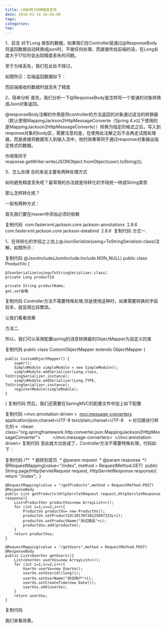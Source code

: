 ```yaml
---
title: LONG转JSON精度丢失
date: 2018-01-14 16:44:00
tags: 
categories: 
top:
---
```


1、前言
对于Long 类型的数据，如果我们在Controller层通过@ResponseBody将返回数据自动转换成json时，不做任何处理，而直接传给前端的话，在Long长度大于17位时会出现精度丢失的问题。

<!-- more -->

至于为啥丢失，我们在此处不探讨。

如图所示：后端返回数据如下：



 

而前端接收的数据时就丢失了精度



 

2、简单分析
首先，我们分析一下@ResponseBody是怎样将一个普通的对象转换成Json对象返回。

@responseBody注解的作用是将controller的方法返回的对象通过适当的转换器（默认使用MappingJackson2HttpMessageConverte（Spring 4.x以下使用的是MappingJackson2HttpMessageConverte））转换为指定的格式之后，写入到response对象的body区，需要注意的是，在使用此注解之后不会再走试图处理器，而是直接将数据写入到输入流中，他的效果等同于通过response对象输出指定格式的数据。

作用等同于response.getWriter.write(JSONObject.fromObject(user).toString());

3、怎么处理
总的来说主要有两种处理方式

如何避免精度丢失呢？最常用的办法就是待转化的字段统一转成String类型

那么怎样转化呢？

一般有两种方式：

首先我们要在maven中添加必须的依赖

复制代码
  <dependency>
​            <groupId>com.fasterxml.jackson.core</groupId>
​            <artifactId>jackson-annotations</artifactId>
​            <version>2.8.6</version>
​        </dependency>
​        <dependency>
​            <groupId>com.fasterxml.jackson.core</groupId>
​            <artifactId>jackson-databind</artifactId>
​            <version>2.8.6</version>
​        </dependency>
复制代码
方式一.

1、在待转化的字段之上加上@JsonSerialize(using=ToStringSerializer.class)注解，如图所示：

复制代码
@JsonInclude(JsonInclude.Include.NON_NULL)
public class ProductVo {

    @JsonSerialize(using=ToStringSerializer.class)
    private Long productId
    
    private String productName;
    get,set省略

复制代码
Controller方法不需要特殊处理,但是使用这种时，如果需要转换的字段较多，就显得比较繁琐。

让我们看看效果



 

方法二.

所以，我们可以采用配置spring的消息转换器的ObjectMapper为自定义的类

复制代码
public class CustomObjectMapper extends ObjectMapper {

    public CustomObjectMapper() {
        super();
        SimpleModule simpleModule = new SimpleModule();
        simpleModule.addSerializer(Long.class, ToStringSerializer.instance);
        simpleModule.addSerializer(Long.TYPE, ToStringSerializer.instance);
        registerModule(simpleModule);
    }
}
复制代码
然后，我们还需要在SpringMVC的配置文件中加上如下配置

复制代码
<mvc:annotation-driven >
​        <mvc:message-converters>
​            <bean class="org.springframework.http.converter.StringHttpMessageConverter">
​                <constructor-arg index="0" value="utf-8" />
​                <property name="supportedMediaTypes">
​                    <list>
​                        <value>application/json;charset=UTF-8</value>
​                        <value>text/plain;charset=UTF-8</value>
​                    </list>
​                </property>
​            </bean>
​           <-对日期进行转化的->
​            <bean
​                    class="org.springframework.http.converter.json.MappingJackson2HttpMessageConverter">
​                <property name="objectMapper">
​                    <bean class="com.jay.jackson.util.CustomObjectMapper">
​                        <property name="dateFormat">
​                            <bean class="java.text.SimpleDateFormat">
​                                <constructor-arg type="java.lang.String" value="yyyy-MM-dd HH:mm:ss" />
​                            </bean>
​                        </property>
​                    </bean>
​                </property>
​            </bean>
​        </mvc:message-converters>
​    </mvc:annotation-driven>
复制代码
 至此就大功告成了，Controller方法不需要特殊处理，代码如下：

复制代码
/**
​     * 跳转到首页
​     * @param request
​     * @param response
​     */
​    @RequestMapping(value="/index", method = RequestMethod.GET)
​    public String page(HttpServletRequest request, HttpServletResponse response){
​        return "/index";
​    }

    @RequestMapping(value = "/getProducts",method = RequestMethod.POST)
    @ResponseBody
    public List getProducts(HttpServletRequest request,HttpServletResponse response){
        List<ProductVo> productVos=new ArrayList<>();
        for (int i=1;i<=2;i++){
            ProductVo productVo= new ProductVo();
            productVo.setProductId(20170720125047233L+i);
            productVo.setProductName("测试商品"+i);
            productVos.add(productVo);
        }
        return productVos;
    }
    
    @RequestMapping(value = "/getUsers",method = RequestMethod.POST)
    @ResponseBody
    public List<UserVo> getUsers(){
        List<UserVo> userVos=new ArrayList<>();
        for (int i=1;i<=2;i++){
            UserVo userVo=new UserVo();
            userVo.setUserid((long)i);
            userVo.setUserName("测试用户"+i);
            userVo.setCreateTime(new Date());
            userVos.add(userVo);
        }
        return userVos;
    }
复制代码




我们来看效果。